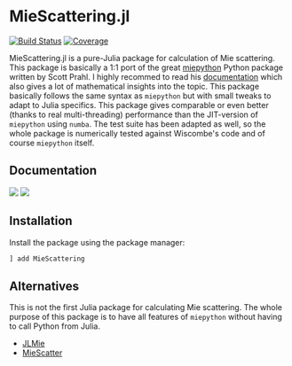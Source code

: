 # MieScattering.jl

[![Build Status](https://ci.appveyor.com/api/projects/status/github/TacHawkes/MieScattering.jl?svg=true)](https://ci.appveyor.com/project/TacHawkes/MieScattering-jl)
[![Coverage](https://codecov.io/gh/TacHawkes/MieScattering.jl/branch/main/graph/badge.svg)](https://codecov.io/gh/TacHawkes/MieScattering.jl)

MieScattering.jl is a pure-Julia package for calculation of Mie scattering. This package is basically a 1:1 port of the great [miepython](https://github.com/scottprahl/miepython) Python package written by Scott Prahl. I highly recommed to read his [documentation](https://miepython.readthedocs.io/en/latest/index.html) which also gives a lot of mathematical insights into the topic. This package basically follows the same syntax as `miepython` but with small tweaks to adapt to Julia specifics. This package gives comparable or even better (thanks to real multi-threading) performance than the JIT-version of `miepython` using `numba`.
The test suite has been adapted as well, so the whole package is numerically tested against Wiscombe's code and of course `miepython` itself.

## Documentation

[![](https://img.shields.io/badge/docs-dev-blue.svg)](https://tachawkes.github.io/MieScattering.jl/dev)
[![](https://img.shields.io/badge/docs-stable-blue.svg)](https://tachawkes.github.io/MieScattering.jl/stable)

## Installation

Install the package using the package manager:

```julia
] add MieScattering
```

## Alternatives

This is not the first Julia package for calculating Mie scattering. The whole purpose of this package is to have all features of `miepython` without having to call Python from Julia.

- [JLMie](https://github.com/Hinamoooon/jlmie)
- [MieScatter](https://github.com/dronir/MieScatter.jl)
